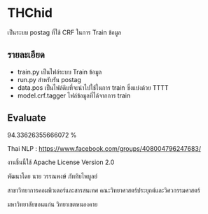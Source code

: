 # THChid

เป็นระบบ postag ที่ใช้ CRF ในการ Train ข้อมูล

## รายละเอียด

- train.py เป็นไฟล์ระบบ Train ข้อมูล
- run.py สำหรับรัน postag
- data.pos เป็นไฟล์ดิบที่จะนำไปใช้ในการ train ซึ่งแบ่งด้วย TTTT
- model.crf.tagger ไฟล์ข้อมูลที่ได้จากการ train

## Evaluate

94.33626355666072 %



Thai NLP : https://www.facebook.com/groups/408004796247683/



งานชิ้นนี้ใช้ Apache License Version 2.0



พัฒนาโดย นาย วรรณพงษ์  ภัททิยไพบูลย์

สาขาวิทยาการคอมพิวเตอร์และสารสนเทศ คณะวิทยาศาสตร์ประยุกต์และวิศวกรรมศาสตร์

มหาวิทยาลัยขอนแก่น วิทยาเขตหนองคาย